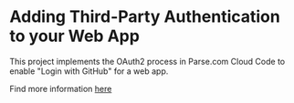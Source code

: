 Adding Third-Party Authentication to your Web App
=================================================

This project implements the OAuth2 process in Parse.com Cloud Code to enable "Login with GitHub" for a web app.

Find more information [here](https://parse.com/tutorials/adding-third-party-authentication-to-your-web-app)
